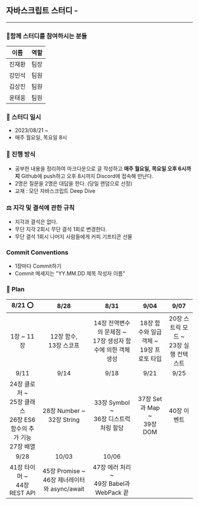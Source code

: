 ## 자바스크립트 스터디 -

---

### 🐾함께 스터디를 참여하시는 분들

| 이름   | 역할 |
| ------ | ---- |
| 진재환 | 팀장 |
| 강민석 | 팀원 |
| 김상진 | 팀원 |
| 윤태웅 | 팀원 |

### 📆 스터디 일시

- 2023/08/21 ~
- 매주 월요일, 목요일 8시

### 🚀 진행 방식

- 공부한 내용을 정리하여 마크다운으로 글 작성하고 <b>매주 월요일, 목요일 오후 6시까지</b> Github에 push하고 오후 8시까지 Discord에 접속해 만난다.
- 2명은 질문을 2명은 대답을 한다. (당일 랜덤으로 선정)
- 교재 : 모던 자바스크립트 Deep Dive

### ⚖️ 지각 및 결석에 관한 규칙

- 지각과 결석은 없다.
- 무단 지각 2회시 무단 결석 1회로 변경한다.
- 무단 결석 1회시 나머지 사람들에게 커피 기프티콘 선물

### Commit Conventions

- 1장마다 Commit하기
- Commit 메세지는 "YY.MM.DD 제목 작성자 이름"

### 🏁 Plan

|                                   8/21 ⭕️                                   |                       8/28                        |                               8/31                               |                      9/04                      |                   9/07                    |
| :--------------------------------------------------------------------------: | :-----------------------------------------------: | :--------------------------------------------------------------: | :--------------------------------------------: | :---------------------------------------: |
|                                  1장 ~ 11장                                  |           12장 함수, <br/> 13장 스코프            | 14장 전역변수의 문제점 ~ <br/> 17장 생성자 함수에 의한 객체 생성 | 18장 함수와 일급 객체 ~ <br/> 19장 프로토 타입 | 20장 스트릭 모드 ~<br> 23장 실행 컨텍스트 |
|                                     9/11                                     |                       9/14                        |                               9/18                               |                      9/21                      |                   9/25                    |
| 24장 클로저 ~ <br/>25장 클래스 <br/> 26장 ES6함수의 추가 기능 <br/>27장 배열 |       28장 Number ~<br/> 32장 String <br/>        |            33장 Symbol ~<br/> 36장 디스트럭처링 할당             |      37장 Set과 Map ~<br/> 39장 DOM <br/>      |                40장 이벤트                |
|                                     9/28                                     |                       10/03                       |                              10/06                               |
|                       41장 타이머 ~ <br> 44장 REST API                       | 45장 Promise ~ <br> 46장 제너레이터와 async/await |           47장 에러 처리 ~ <br>49장 Babel과 WebPack 끝           |
